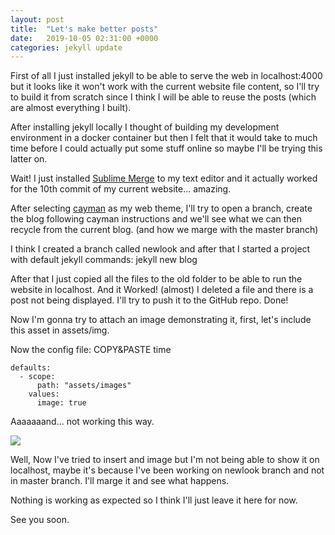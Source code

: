 ```yaml
---
layout: post
title:  "Let's make better posts"
date:   2019-10-05 02:31:00 +0000
categories: jekyll update
---
```


First of all I just installed jekyll to be able to serve the web in localhost:4000 but it looks like it won't work with the current website file content, so I'll try to build it from scratch since I think I will be able to reuse the posts (which are almost everything I built).

After installing jekyll locally I thought of building my development environment in a docker container but then I felt that it would take to much time before I could actually put some stuff online so maybe I'll be trying this latter on.

Wait! I just installed [Sublime Merge][sublime-merge] to my text editor and it actually worked for the 10th commit of my current website... amazing.

After selecting [cayman][cayman] as my web theme, I'll try to open a branch, create the blog following cayman instructions and we'll see what we can then recycle from the current blog. (and how we marge with the master branch)

I think I created a branch called newlook and after that I started a project with default jekyll commands: jekyll new blog

After that I just copied all the files to the old folder to be able to run the website in localhost. And it Worked! (almost) I deleted a file and there is a post not being displayed. I'll try to push it to the GitHub repo. Done!

Now I'm gonna try to attach an image demonstrating it, first, let's include this asset in assets/img.

Now the config file: COPY&PASTE time

```
defaults:
  - scope:
      path: "assets/images"
    values:
      image: true
```

Aaaaaaand... not working this way.

<img src="../../../../../assets/images/newlook_branch.jpeg">

Well, Now I've tried to insert and image but I'm not being able to show it on localhost, maybe it's because I've been working on newlook branch and not in master branch. I'll marge it and see what happens.

Nothing is working as expected so I think I'll just leave it here for now.

See you soon.

[cayman]: https://github.com/pages-themes/cayman
[sublime-merge]: https://www.sublimemerge.com/

